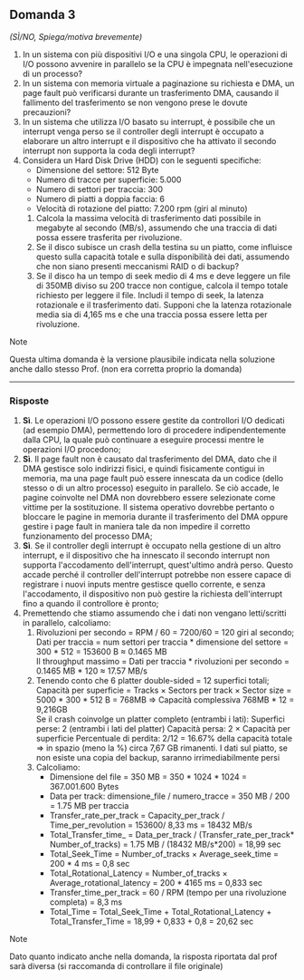 ## Domanda 3

_(SÌ/NO, Spiega/motiva brevemente)_

1. In un sistema con più dispositivi I/O e una singola CPU, le operazioni di I/O possono avvenire in
   parallelo se la CPU è impegnata nell'esecuzione di un processo?
2. In un sistema con memoria virtuale a paginazione su richiesta e DMA, un page fault può verificarsi
   durante un trasferimento DMA, causando il fallimento del trasferimento se non vengono prese le dovute precauzioni?
3. In un sistema che utilizza I/O basato su interrupt, è possibile che un interrupt venga perso
   se il controller degli interrupt è occupato a elaborare un altro interrupt e il dispositivo che ha attivato il secondo
   interrupt non supporta la coda degli interrupt?
4. Considera un Hard Disk Drive (HDD) con le seguenti specifiche:
    * Dimensione del settore: 512 Byte
    * Numero di tracce per superficie: 5.000
    * Numero di settori per traccia: 300
    * Numero di piatti a doppia faccia: 6
    * Velocità di rotazione del piatto: 7.200 rpm (giri al minuto)
    1. Calcola la massima velocità di trasferimento dati possibile in megabyte al secondo (MB/s),
       assumendo che una traccia di dati possa essere trasferita per rivoluzione.
    2. Se il disco subisce un crash della testina su un piatto, come influisce questo sulla capacità totale e
       sulla disponibilità dei dati, assumendo che non siano presenti meccanismi RAID o di backup?
    3. Se il disco ha un tempo di seek medio di 4 ms e deve leggere un file di 350MB diviso su 200 tracce non
       contigue, calcola il tempo totale richiesto per leggere il file. Includi il tempo di seek, la latenza rotazionale e il
       trasferimento dati. Supponi che la latenza rotazionale media sia di 4,165 ms e che una traccia possa essere letta per rivoluzione.
>[!NOTE]
> Questa ultima domanda è la versione plausibile indicata nella soluzione anche dallo stesso Prof. (non era corretta proprio la domanda)
 
---

### Risposte

1. **Sì**. Le operazioni I/O possono essere gestite da controllori I/O dedicati (ad esempio DMA), permettendo loro
   di procedere indipendentemente dalla CPU, la quale può continuare a eseguire processi mentre le operazioni I/O procedono;
2. **Sì**. Il page fault non è causato dal trasferimento del DMA, dato che il DMA gestisce solo indirizzi fisici, e
   quindi fisicamente contigui in memoria, ma una page fault può essere innescata da un codice (dello stesso o di un altro
   processo) eseguito in parallelo. Se ciò accade, le pagine coinvolte nel DMA non dovrebbero essere selezionate come vittime
   per la sostituzione. Il sistema operativo dovrebbe pertanto o bloccare le pagine in memoria durante il trasferimento del DMA
   oppure gestire i page fault in maniera tale da non impedire il corretto funzionamento del processo DMA;
3. **Sì**. Se il controller degli interrupt è occupato nella gestione di un altro interrupt, e il dispositivo che ha
   innescato il secondo interrupt non supporta l'accodamento dell'interrupt, quest'ultimo andrà perso. Questo accade perché il
   controller dell'interrupt potrebbe non essere capace di registrare i nuovi inputs mentre gestisce quello corrente, e senza
   l'accodamento, il dispositivo non può gestire la richiesta dell'interrupt fino a quando il controllore è pronto;
4. Premettendo che stiamo assumendo che i dati non vengano letti/scritti in parallelo, calcoliamo:
    1. Rivoluzioni per secondo = RPM / 60 = 7200/60 = 120 giri al secondo;<br> Dati per traccia = num settori per traccia * dimensione del settore = 300 * 512 = 153600 B ≈ 0.1465 MB<br>
       Il throughput massimo = Dati per traccia * rivoluzioni per secondo = 0.1465 MB * 120 ≈ 17.57 MB/s
    2. Tenendo conto che 6 platter double-sided = 12 superfici totali;  Capacità per superficie = Tracks × Sectors per track × Sector size
       = 5000 * 300 * 512 B = 768MB => Capacità complessiva 768MB * 12 = 9,216GB<br>
       Se il crash coinvolge un platter completo (entrambi i lati):
       Superfici perse: 2 (entrambi i lati del platter)
       Capacità persa: 2 × Capacità per superficie
       Percentuale di perdita: 2/12 = 16.67% della capacità totale => in spazio (meno la %) circa 7,67 GB rimanenti. I dati sul piatto, se non esiste una copia del backup, saranno irrimediabilmente persi
    3. Calcoliamo:
        * Dimensione del file = 350 MB = 350 * 1024 * 1024 = 367.001.600 Bytes
        * Data per track: dimensione_file / numero_tracce = 350 MB / 200 = 1.75 MB per traccia
        * Transfer_rate_per_track = Capacity_per_track / Time_per_revolution = 153600/ 8,33 ms = 18432 MB/s
        * Total_Transfer_time_ = Data_per_track / (Transfer_rate_per_track* Number_of_tracks) = 1.75 MB / (18432 MB/s*200) = 18,99 sec
        * Total_Seek_Time = Number_of_tracks × Average_seek_time = 200 * 4 ms = 0,8 sec
        * Total_Rotational_Latency = Number_of_tracks × Average_rotational_latency = 200 * 4165 ms = 0,833 sec
        * Transfer_time_per_track = 60 / RPM (tempo per una rivoluzione completa) = 8,3 ms
        * Total_Time = Total_Seek_Time + Total_Rotational_Latency + Total_Transfer_Time = 18,99 + 0,833 + 0,8 = 20,62 sec

>[!NOTE]
> Dato quanto indicato anche nella domanda, la risposta riportata dal prof sarà diversa (si raccomanda di controllare il file originale)
